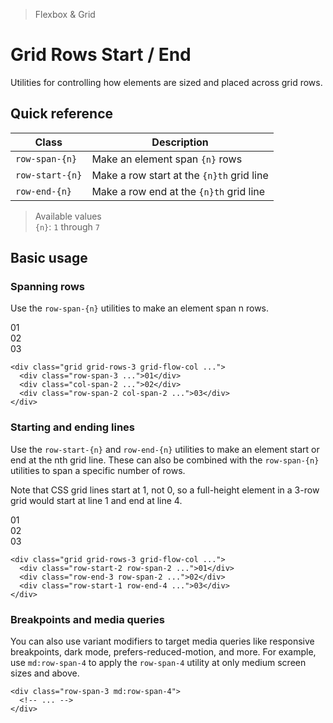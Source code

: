 > Flexbox & Grid

# Grid Rows Start / End
Utilities for controlling how elements are sized and placed across grid rows.

## Quick reference

| Class           | Description                               |
| --------------- | ----------------------------------------- |
| `row-span-{n}`  | Make an element span `{n}` rows           |
| `row-start-{n}` | Make a row start at the `{n}th` grid line |
| `row-end-{n}`   | Make a row end at the `{n}th` grid line   |

> Available values <br />
> `{n}`: `1` through `7` <br />

## Basic usage
### Spanning rows
Use the `row-span-{n}` utilities to make an element span n rows.

<container>
  <box striped class="grid grid-rows-3 grid-flow-col gap-16" fg-color="var(--tw-fuchsia-fg)" bg-color="var(--tw-fuchsia-bg)">
    <div class="bg-fuchsia-500 ex-box row-span-3">01</div>
    <div class="bg-fuchsia-800 ex-box col-span-2">02</div>
    <div class="bg-fuchsia-500 ex-box col-span-2 row-span-2">03</div>
  </box>
</container>

```html{2,4}
<div class="grid grid-rows-3 grid-flow-col ...">
  <div class="row-span-3 ...">01</div>
  <div class="col-span-2 ...">02</div>
  <div class="row-span-2 col-span-2 ...">03</div>
</div>
```

### Starting and ending lines
Use the `row-start-{n}` and `row-end-{n}` utilities to make an element start or end at the nth grid line. These can also be combined with the `row-span-{n}` utilities to span a specific number of rows.

Note that CSS grid lines start at 1, not 0, so a full-height element in a 3-row grid would start at line 1 and end at line 4.

<container>
  <box striped class="grid grid-rows-3 grid-flow-col gap-16">
    <div class="bg-blue-500 ex-box row-start-2 row-span-2 ...">01</div>
    <div class="bg-blue-500 ex-box row-end-3 row-span-2 ...">02</div>
    <div class="bg-blue-500 ex-box row-start-1 row-end-4">03</div>
  </box>
</container>

```html{2-4}
<div class="grid grid-rows-3 grid-flow-col ...">
  <div class="row-start-2 row-span-2 ...">01</div>
  <div class="row-end-3 row-span-2 ...">02</div>
  <div class="row-start-1 row-end-4 ...">03</div>
</div>
```

### Breakpoints and media queries
You can also use variant modifiers to target media queries like responsive breakpoints, dark mode, prefers-reduced-motion, and more. For example, use `md:row-span-4` to apply the `row-span-4` utility at only medium screen sizes and above.

```html{1}
<div class="row-span-3 md:row-span-4">
  <!-- ... -->
</div>
```

